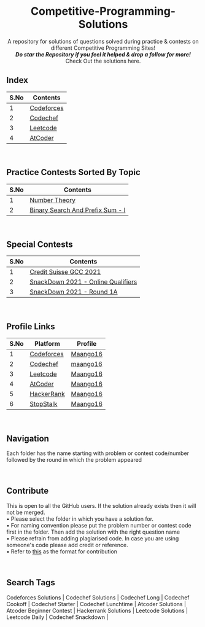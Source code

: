 <h1 align="middle"> Competitive-Programming-Solutions </h1>
<p align ="middle"> A repository for solutions of questions solved during practice & contests on different Competitive Programming Sites! <br>
<b><i>Do star the Repository if you feel it helped & drop a follow for more!</b></i><br>
Check Out the solutions here. <br></p>

## Index
| S.No | Contents |
| ------- | --- |
| 1 | [Codeforces](https://github.com/bhaumikmaan/Competitve-Programming-Solutions/tree/main/Codeforces) |
| 2 | [Codechef](https://github.com/bhaumikmaan/Competitve-Programming-Solutions/tree/main/Codechef)|
| 3 | [Leetcode](https://github.com/bhaumikmaan/Competitve-Programming-Solutions/tree/main/LeetCode) |
| 4 | [AtCoder](https://github.com/bhaumikmaan/Competitve-Programming-Solutions/tree/main/AtCoder)|

<br>

## Practice Contests Sorted By Topic
| S.No | Contents |
| ------- | --- |
| 1 | [Number Theory](https://github.com/bhaumikmaan/Competitve-Programming-Solutions/tree/main/Practice%20Questions/Number%20Theory) |
| 2 | [Binary Search And Prefix Sum - I](https://github.com/bhaumikmaan/Competitve-Programming-Solutions/tree/main/Practice%20Questions/Binary%20Search%201)|

<br>

## Special Contests
| S.No | Contents |
| ------- | --- |
| 1 | [Credit Suisse GCC 2021](https://github.com/bhaumikmaan/Credit-Suisse-GCC-2021-Solutions)|
| 2 | [SnackDown 2021 - Online Qualifiers](https://github.com/bhaumikmaan/Competitve-Programming-Solutions/tree/main/Special%20Events/SnackDown%202021%20-%20Online%20Qualifiers)|
| 3 | [SnackDown 2021 - Round 1A](https://github.com/bhaumikmaan/Competitve-Programming-Solutions/tree/main/Special%20Events/SnackDown%202021%20-%20Round%201A)|

<br>

## Profile Links
| S.No | Platform | Profile |
| ------- | ------- | ------- | 
| 1 | [Codeforces](http://codeforces.com/) | [Maango16](https://codeforces.com/profile/Maango16) | 
| 2 | [Codechef](https://www.codechef.com/)| [maango16](https://www.codechef.com/users/maango16) | 
| 3 | [Leetcode](https://leetcode.com/) | [Maango16](https://leetcode.com/Maango16/) | 
| 4 | [AtCoder](https://atcoder.jp/) | [Maango16](https://atcoder.jp/users/Maango16) | 
| 5 | [HackerRank](https://www.hackerrank.com/dashboard) | [Maango16](https://www.hackerrank.com/Maango16?hr_r=1) | 
| 6 | [StopStalk](https://www.stopstalk.com/) | [Maango16](https://www.stopstalk.com/user/profile/Maango16) |

<br>

## Navigation
Each folder has the name starting with problem or contest code/number followed by the round in which the problem appeared

<br>

## Contribute
This is open to all the GitHub users. If the solution already exists then it will not be merged. <br> 
• Please select the folder in which you have a solution for. <br>
• For naming convention please put the problem number or contest code first in the folder. Then add the solution with the right question name <br>
• Please refrain from adding plagiarised code. In case you are using someone's code please add credit or reference. <br>
• Refer to [this](https://github.com/bhaumikmaan/Competitve-Programming-Solutions/blob/main/Codeforces/Z%20Format.cpp) as the format for contribution

<br>

## Search Tags
Codeforces Solutions | Codechef Solutions | Codechef Long | Codechef Cookoff | Codechef Starter | Codechef Lunchtime | Atcoder Solutions | Atcoder Beginner Contest | Hackerrank Solutions | Leetcode Solutions | Leetcode Daily | Codechef Snackdown | 

